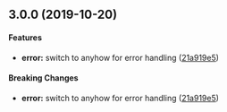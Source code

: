 <a name="3.0.0"></a>

## 3.0.0 (2019-10-20)

#### Features

- **error:** switch to anyhow for error handling ([21a919e5](https://github.com/zkat/chownr-rs/commit/21a919e50afc906f42469f0183cc276283dd95c2))

#### Breaking Changes

- **error:** switch to anyhow for error handling ([21a919e5](https://github.com/zkat/chownr-rs/commit/21a919e50afc906f42469f0183cc276283dd95c2))
